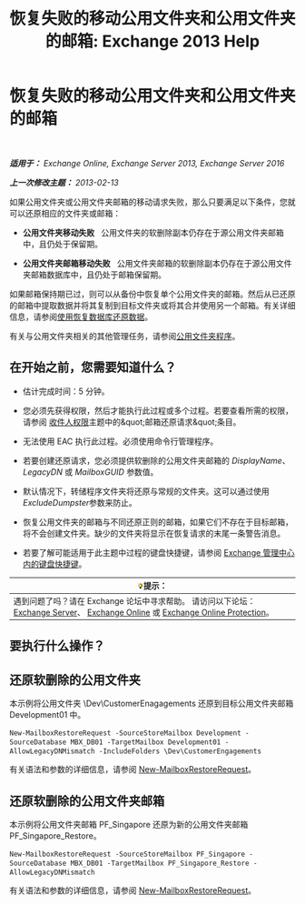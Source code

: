 ﻿---
title: '恢复失败的移动公用文件夹和公用文件夹的邮箱: Exchange 2013 Help'
TOCTitle: 恢复失败的移动公用文件夹和公用文件夹的邮箱
ms:assetid: 2ade83c9-5f9b-4945-bf32-48fa8185b515
ms:mtpsurl: https://technet.microsoft.com/zh-cn/library/JJ983802(v=EXCHG.150)
ms:contentKeyID: 52061493
ms.date: 05/21/2018
mtps_version: v=EXCHG.150
ms.translationtype: MT
---

# 恢复失败的移动公用文件夹和公用文件夹的邮箱

 

_**适用于：** Exchange Online, Exchange Server 2013, Exchange Server 2016_

_**上一次修改主题：** 2013-02-13_

如果公用文件夹或公用文件夹邮箱的移动请求失败，那么只要满足以下条件，您就可以还原相应的文件夹或邮箱：

  - **公用文件夹移动失败**   公用文件夹的软删除副本仍存在于源公用文件夹邮箱中，且仍处于保留期。

  - **公用文件夹邮箱移动失败**   公用文件夹邮箱的软删除副本仍存在于源公用文件夹邮箱数据库中，且仍处于邮箱保留期。

如果邮箱保持期已过，则可以从备份中恢复单个公用文件夹的邮箱。然后从已还原的邮箱中提取数据并将其复制到目标文件夹或将其合并使用另一个邮箱。有关详细信息，请参阅[使用恢复数据库还原数据](restore-data-using-a-recovery-database-exchange-2013-help.md)。

有关与公用文件夹相关的其他管理任务，请参阅[公用文件夹程序](public-folder-procedures-exchange-2013-help.md)。

## 在开始之前，您需要知道什么？

  - 估计完成时间：5 分钟。

  - 您必须先获得权限，然后才能执行此过程或多个过程。若要查看所需的权限，请参阅 [收件人权限](recipients-permissions-exchange-2013-help.md)主题中的\&quot;邮箱还原请求\&quot;条目。

  - 无法使用 EAC 执行此过程。必须使用命令行管理程序。

  - 若要创建还原请求，您必须提供软删除的公用文件夹邮箱的 *DisplayName*、*LegacyDN* 或 *MailboxGUID* 参数值。

  - 默认情况下，转储程序文件夹将还原与常规的文件夹。这可以通过使用*ExcludeDumpster*参数来防止。

  - 恢复公用文件夹的邮箱与不同还原正则的邮箱，如果它们不存在于目标邮箱，将不会创建文件夹。缺少的文件夹将显示在恢复请求的末尾一条警告消息。

  - 若要了解可能适用于此主题中过程的键盘快捷键，请参阅 [Exchange 管理中心内的键盘快捷键](keyboard-shortcuts-in-the-exchange-admin-center-exchange-online-protection-help.md)。

<table>
<thead>
<tr class="header">
<th><img src="images/Bb124558.tip(EXCHG.150).gif" title="提示" alt="提示" />提示：</th>
</tr>
</thead>
<tbody>
<tr class="odd">
<td>遇到问题了吗？请在 Exchange 论坛中寻求帮助。 请访问以下论坛：<a href="https://go.microsoft.com/fwlink/p/?linkid=60612">Exchange Server</a>、 <a href="https://go.microsoft.com/fwlink/p/?linkid=267542">Exchange Online</a> 或 <a href="https://go.microsoft.com/fwlink/p/?linkid=285351">Exchange Online Protection</a>。</td>
</tr>
</tbody>
</table>


## 要执行什么操作？

## 还原软删除的公用文件夹

本示例将公用文件夹 \\Dev\\CustomerEnagagements 还原到目标公用文件夹邮箱 Development01 中。

    New-MailboxRestoreRequest -SourceStoreMailbox Development -SourceDatabase MBX_DB01 -TargetMailbox Development01 -AllowLegacyDNMismatch -IncludeFolders \Dev\CustomerEngagements

有关语法和参数的详细信息，请参阅 [New-MailboxRestoreRequest](https://technet.microsoft.com/zh-cn/library/ff829875\(v=exchg.150\))。

## 还原软删除的公用文件夹邮箱

本示例将公用文件夹邮箱 PF\_Singapore 还原为新的公用文件夹邮箱 PF\_Singapore\_Restore。

    New-MailboxRestoreRequest -SourceStoreMailbox PF_Singapore -SourceDatabase MBX_DB01 -TargetMailbox PF_Singapore_Restore -AllowLegacyDNMismatch

有关语法和参数的详细信息，请参阅 [New-MailboxRestoreRequest](https://technet.microsoft.com/zh-cn/library/ff829875\(v=exchg.150\))。

